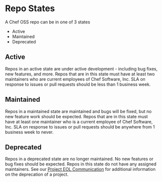 # Repo States

A Chef OSS repo can be in one of 3 states
* Active
* Maintained
* Deprecated

## Active

Repos in an active state are under active development - including bug fixes, new features, and more. Repos that are in this state must have at least two maintainers who are current employees of Chef Software, Inc. SLA on response to issues or pull requests should be less than 1 business week.

## Maintained

Repos in a maintained state are maintained and bugs will be fixed, but no new feature work should be expected. Repos that are in this state must have at least one maintainer who is a current employee of Chef Software, Inc. SLA on response to issues or pull requests should be anywhere from 1 business week to never.

## Deprecated

Repos in a deprecated state are no longer maintained. No new features or bug fixes should be expected. Repos in this state do not have any assigned maintainers. See our [Project EOL Communication](../communication/project-eol.md) for additional information on the deprecation of a project.
